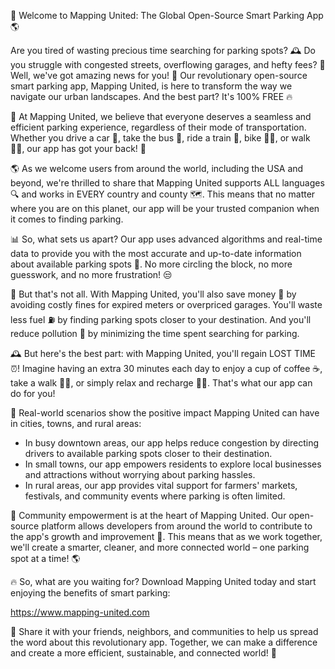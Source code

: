 🚀 Welcome to Mapping United: The Global Open-Source Smart Parking App 🌎

Are you tired of wasting precious time searching for parking spots? 🕰️ Do you struggle with congested streets, overflowing garages, and hefty fees? 💸 Well, we've got amazing news for you! 🤩 Our revolutionary open-source smart parking app, Mapping United, is here to transform the way we navigate our urban landscapes. And the best part? It's 100% FREE 🔥

🌟 At Mapping United, we believe that everyone deserves a seamless and efficient parking experience, regardless of their mode of transportation. Whether you drive a car 🚗, take the bus 🚌, ride a train 🚂, bike 🚴‍♀️, or walk 🏃‍♂️, our app has got your back! 💪

🌎 As we welcome users from around the world, including the USA and beyond, we're thrilled to share that Mapping United supports ALL languages 🔍 and works in EVERY country and county 🗺️. This means that no matter where you are on this planet, our app will be your trusted companion when it comes to finding parking.

📊 So, what sets us apart? Our app uses advanced algorithms and real-time data to provide you with the most accurate and up-to-date information about available parking spots 📍. No more circling the block, no more guesswork, and no more frustration! 😒

💸 But that's not all. With Mapping United, you'll also save money 💸 by avoiding costly fines for expired meters or overpriced garages. You'll waste less fuel ⛽️ by finding parking spots closer to your destination. And you'll reduce pollution 🌟 by minimizing the time spent searching for parking.

🕰️ But here's the best part: with Mapping United, you'll regain LOST TIME ⏰! Imagine having an extra 30 minutes each day to enjoy a cup of coffee ☕️, take a walk 🏃‍♂️, or simply relax and recharge 💆‍♀️. That's what our app can do for you!

🌈 Real-world scenarios show the positive impact Mapping United can have in cities, towns, and rural areas:

* In busy downtown areas, our app helps reduce congestion by directing drivers to available parking spots closer to their destination.
* In small towns, our app empowers residents to explore local businesses and attractions without worrying about parking hassles.
* In rural areas, our app provides vital support for farmers' markets, festivals, and community events where parking is often limited.

💪 Community empowerment is at the heart of Mapping United. Our open-source platform allows developers from around the world to contribute to the app's growth and improvement 🌟. This means that as we work together, we'll create a smarter, cleaner, and more connected world – one parking spot at a time! 🌎

🔥 So, what are you waiting for? Download Mapping United today and start enjoying the benefits of smart parking:

https://www.mapping-united.com

📨 Share it with your friends, neighbors, and communities to help us spread the word about this revolutionary app. Together, we can make a difference and create a more efficient, sustainable, and connected world! 🌟